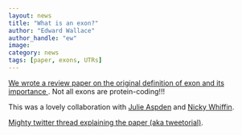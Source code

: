 ```yaml
---
layout: news
title: "What is an exon?"
author: "Edward Wallace"
author_handle: "ew"
image: 
category: news
tags: [paper, exons, UTRs]
---
```


[We wrote a review paper on the original definition of exon and its importance ](/papers/paper/what-is-an-exon).
Not all exons are protein-coding!!!

This was a lovely collaboration with [Julie Aspden](https://aspdenlab.weebly.com) and [Nicky Whiffin](https://www.well.ox.ac.uk/people/nicola-whiffin).

[Mighty twitter thread explaining the paper (aka tweetorial)](https://twitter.com/nickywhiffin/status/1646165211135586305).
